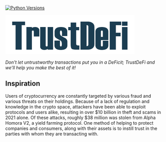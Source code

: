 [![Python Versions](https://github.com/primetimetank21/hackUMBC2022/actions/workflows/python-versions.yml/badge.svg)](https://github.com/primetimetank21/hackUMBC2022/actions/workflows/python-versions.yml)

![TrustDeFi logo](https://github.com/primetimetank21/hackUMBC2022/blob/develop/images/logo.png)

*Don't let untrustworthy transactions put you in a DeFicit; TrustDeFi and we'll help you make the best of it!*

## Inspiration
Users of cryptocurrency are constantly targeted by various fraud and various threats on their holdings. Because of a lack of regulation and knowledge in the crypto space, attackers have been able to exploit protocols and users alike, resulting in over $10 billion in theft and scams in 2021 alone. Of these attacks, roughly $38 million was stolen from Alpha Homora V2, a yield farming protocol. One method of helping to protect companies and consumers, along with their assets is to instill trust in the parties with whom they are transacting with.
